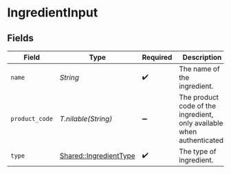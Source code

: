 # IngredientInput


## Fields

| Field                                                                  | Type                                                                   | Required                                                               | Description                                                            | Example                                                                |
| ---------------------------------------------------------------------- | ---------------------------------------------------------------------- | ---------------------------------------------------------------------- | ---------------------------------------------------------------------- | ---------------------------------------------------------------------- |
| `name`                                                                 | *String*                                                               | :heavy_check_mark:                                                     | The name of the ingredient.                                            | Sugar Syrup                                                            |
| `product_code`                                                         | *T.nilable(String)*                                                    | :heavy_minus_sign:                                                     | The product code of the ingredient, only available when authenticated. | AC-A2DF3                                                               |
| `type`                                                                 | [Shared::IngredientType](../../models/shared/ingredienttype.md)        | :heavy_check_mark:                                                     | The type of ingredient.                                                |                                                                        |